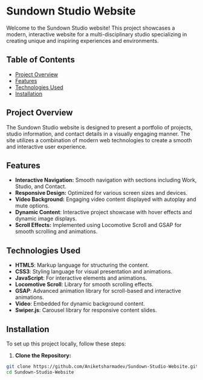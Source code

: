 
# Sundown Studio Website

Welcome to the Sundown Studio website! This project showcases a modern,
interactive website for a multi-disciplinary studio specializing in creating
unique and inspiring experiences and environments.

## Table of Contents

- [Project Overview](#project-overview)
- [Features](#features)
- [Technologies Used](#technologies-used)
- [Installation](#installation)

## Project Overview

The Sundown Studio website is designed to present a portfolio of projects,
studio information, and contact details in a visually engaging manner. The site
utilizes a combination of modern web technologies to create a smooth and
interactive user experience.

## Features

- **Interactive Navigation:** Smooth navigation with sections including Work,
Studio, and Contact.
- **Responsive Design:** Optimized for various screen sizes and devices.
- **Video Background:** Engaging video content displayed with autoplay and mute
options.
- **Dynamic Content**: Interactive project showcase with hover effects and
dynamic image displays.
- **Scroll Effects:** Implemented using Locomotive Scroll and GSAP for smooth
scrolling and animations.

## Technologies Used

- **HTML5**: Markup language for structuring the content.
- **CSS3**: Styling language for visual presentation and animations.
- **JavaScript**: For interactive elements and animations.
- **Locomotive Scroll**: Library for smooth scrolling effects.
- **GSAP**: Advanced animation library for scroll-based and interactive
animations.
- **Video**: Embedded for dynamic background content.
- **Swiper.js**: Carousel library for responsive content slides.

## Installation

To set up this project locally, follow these steps:

1. **Clone the Repository:**

```bash
git clone https://github.com/Aniketsharmadev/Sundown-Studio-Website.git
cd Sundown-Studio-Website
